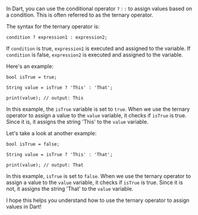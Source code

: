 In Dart, you can use the conditional operator `?` : `:` to assign values based on a condition. This is often referred to as the ternary operator. 

The syntax for the ternary operator is:

```
condition ? expression1 : expression2;
```

If `condition` is true, `expression1` is executed and assigned to the variable. If `condition` is false, `expression2` is executed and assigned to the variable. 

Here's an example: 

```
bool isTrue = true;

String value = isTrue ? 'This' : 'That';

print(value); // output: This
```

In this example, the `isTrue` variable is set to `true`. When we use the ternary operator to assign a value to the `value` variable, it checks if `isTrue` is true. Since it is, it assigns the string 'This' to the `value` variable. 

Let's take a look at another example: 

```
bool isTrue = false;

String value = isTrue ? 'This' : 'That';

print(value); // output: That
```

In this example, `isTrue` is set to `false`. When we use the ternary operator to assign a value to the `value` variable, it checks if `isTrue` is true. Since it is not, it assigns the string 'That' to the `value` variable. 

I hope this helps you understand how to use the ternary operator to assign values in Dart!